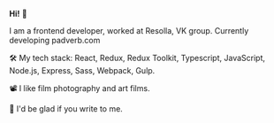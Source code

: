**Hi!** 👻

I am a frontend developer, worked at Resolla, VK group. Currently developing padverb.com

🛠 My tech stack: React, Redux, Redux Toolkit, Typescript, JavaScript, Node.js, Express, Sass, Webpack, Gulp.

📽 I like film photography and art films.

📝 I'd be glad if you write to me.